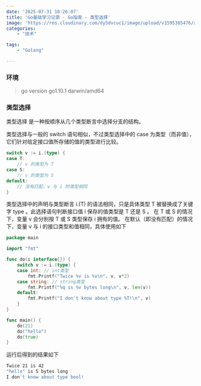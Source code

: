 ```yaml
---
date: '2025-07-31 10:26:07'
title: 'Go基础学习记录 - Go指南 - 类型选择'
image: 'https://res.cloudinary.com/dy5dvcuc1/image/upload/v1595385476/xiaorongmao/golang.jpg'
categories:
    - "技术"

tags:
    - "Golang"

---
```


### **环境**

> go version go1.10.1 darwin/amd64

### **类型选择**

类型选择 是一种按顺序从几个类型断言中选择分支的结构。

类型选择与一般的 switch 语句相似，不过类型选择中的 case 为类型（而非值）， 它们针对给定接口值所存储的值的类型进行比较。

```go
switch v := i.(type) {
case T:
    // v 的类型为 T
case S:
    // v 的类型为 S
default:
    // 没有匹配，v 与 i 的类型相同
}
```

类型选择中的声明与类型断言 i.(T) 的语法相同，只是具体类型 T 被替换成了关键字 type 。此选择语句判断接口值 i 保存的值类型是 T 还是 S 。 在 T 或 S 的情况下，变量 v 会分别按 T 或 S 类型保存 i 拥有的值。 在默认（即没有匹配）的情况下，变量 v 与 i 的接口类型和值相同，具体使用如下

```go
package main

import "fmt"

func do(i interface{}) {
    switch v := i.(type) {
    case int: // int类型
        fmt.Printf("Twice %v is %v\n", v, v*2)
    case string: // string类型
        fmt.Printf("%q is %v bytes long\n", v, len(v))
    default:
        fmt.Printf("I don't know about type %T!\n", v)
    }
}

func main() {
    do(21)
    do("hello")
    do(true)
}
```

运行后得到的结果如下

```bash
Twice 21 is 42
"hello" is 5 bytes long
I don't know about type bool!
```
